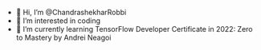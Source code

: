 - 👋 Hi, I’m @ChandrashekharRobbi
- 👀 I’m interested in coding
- 🌱 I’m currently learning TensorFlow Developer Certificate in 2022: Zero to Mastery by Andrei Neagoi
<!---
ChandrashekharRobbi/ChandrashekharRobbi is a ✨ special ✨ repository because its `README.md` (this file) appears on your GitHub profile.
You can click the Preview link to take a look at your changes.
--->

